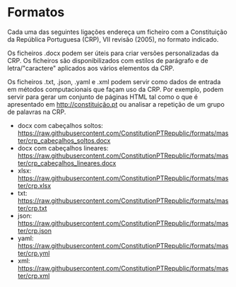 # Formatos

Cada uma das seguintes ligações endereça um ficheiro com a Constituição da
República Portuguesa (CRP), VII revisão (2005), no formato indicado.

Os ficheiros .docx podem ser úteis para criar versões personalizadas da
CRP. Os ficheiros são disponibilizados com estilos de parágrafo e de
letra/"caractere" aplicados aos vários elementos da CRP.

Os ficheiros .txt, .json, .yaml e .xml podem servir como
dados de entrada em métodos computacionais que façam uso da CRP. Por exemplo,
podem servir para gerar um conjunto de páginas HTML tal como o
que é apresentado em http://constituição.pt ou analisar a repetição de
um grupo de palavras na CRP.

* docx com cabeçalhos soltos: https://raw.githubusercontent.com/ConstitutionPTRepublic/formats/master/crp_cabeçalhos_soltos.docx
* docx com cabeçalhos lineares: https://raw.githubusercontent.com/ConstitutionPTRepublic/formats/master/crp_cabeçalhos_lineares.docx
* xlsx: https://raw.githubusercontent.com/ConstitutionPTRepublic/formats/master/crp.xlsx
* txt: https://raw.githubusercontent.com/ConstitutionPTRepublic/formats/master/crp.txt
* json: https://raw.githubusercontent.com/ConstitutionPTRepublic/formats/master/crp.json
* yaml: https://raw.githubusercontent.com/ConstitutionPTRepublic/formats/master/crp.yml
* xml: https://raw.githubusercontent.com/ConstitutionPTRepublic/formats/master/crp.xml
